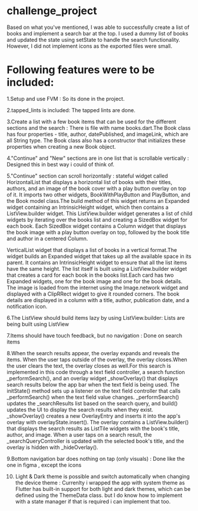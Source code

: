 # challenge_project
Based on what you've mentioned, I was  able to successfully create a list of books and implement a search bar at the top. I used a dummy list of books and updated the state using setState to handle the search functionality. However, I did not implement icons as the exported files were small.

# Following features were to  be included:
1.Setup and use FVM : So its done in the project.

2.tapped_lints is included: The tapped lints are done.

3.Create a list with a few book items that can be used for the different sections and the search : There is file with name books.dart.The Book class has four properties - title, author, datePublished, and imageLink, which are all String type. The Book class also has a constructor that initializes these properties when creating a new Book object.

4."Continue" and "New" sections are in one list that is scrollable vertically : Designed this in best way i could of think of.

5."Continue" section can scroll horizontally : stateful widget called HorizontalList that displays a horizontal list of books with their titles, authors, and an image of the book cover with a play button overlay on top of it. It imports two other widgets, BookWithPlayButton and PlayButton, and the Book model class.The build method of this widget returns an Expanded widget containing an IntrinsicHeight widget, which then contains a ListView.builder widget. This ListView.builder widget generates a list of child widgets by iterating over the books list and creating a SizedBox widget for each book. Each SizedBox widget contains a Column widget that displays the book image with a play button overlay on top, followed by the book title and author in a centered Column. 

VerticalList widget that displays a list of books in a vertical format.The widget builds an Expanded widget that takes up all the available space in its parent. It contains an IntrinsicHeight widget to ensure that all the list items have the same height. The list itself is built using a ListView.builder widget that creates a card for each book in the books list.Each card has two Expanded widgets, one for the book image and one for the book details. The image is loaded from the internet using the Image.network widget and displayed with a ClipRRect widget to give it rounded corners. The book details are displayed in a column with a title, author, publication date, and a notification icon.
 
6.The ListView should build items lazy by using ListView.builder: Lists are being built using ListView
 
7.Items should have touch feedback, but no navigation : Done on search items

8.When the search results appear, the overlay expands and reveals the items. When the user taps outside of the overlay, the overlay closes.When the user clears the text, the overlay closes as well.For this search is implemented in this code through a text field controller, a search function _performSearch(), and an overlay widget _showOverlay() that displays search results below the app bar when the text field is being used. The initState() method sets up a listener on the text field controller that calls _performSearch() when the text field value changes. _performSearch() updates the _searchResults list based on the search query, and build() updates the UI to display the search results when they exist. _showOverlay() creates a new OverlayEntry and inserts it into the app's overlay with overlayState.insert(). The overlay contains a ListView.builder() that displays the search results as ListTile widgets with the book's title, author, and image. When a user taps on a search result, the _searchQueryController is updated with the selected book's title, and the overlay is hidden with _hideOverlay().

9.Bottom navigation bar does nothing on tap (only visuals) : Done like the one in figma , except the icons
  
10. Light & Dark theme is possible and switch automatically when changing the device theme : Currenlty i wrapped the app with system theme as Flutter has built-in support for both light and dark themes, which can be defined using the ThemeData class. but I do know how to implement with a state manager if that is required i can implement that too.

 
